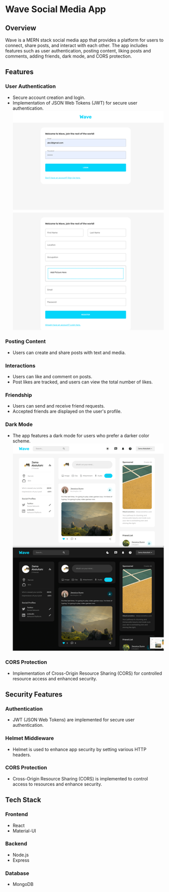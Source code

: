 # Wave Social Media App

## Overview
Wave is a MERN stack social media app that provides a platform for users to connect, share posts, and interact with each other. The app includes features such as user authentication, posting content, liking posts and comments, adding friends, dark mode, and CORS protection.

## Features

### User Authentication
- Secure account creation and login.
- Implementation of JSON Web Tokens (JWT) for secure user authentication.
![Screenshot 1](server/public/assets/Wave1.png)
![Screenshot 2](server/public/assets/Wave2.png)

### Posting Content
- Users can create and share posts with text and media.

### Interactions
- Users can like and comment on posts.
- Post likes are tracked, and users can view the total number of likes.

### Friendship
- Users can send and receive friend requests.
- Accepted friends are displayed on the user's profile.

### Dark Mode
- The app features a dark mode for users who prefer a darker color scheme.
![Screenshot 3](server/public/assets/Wave3.png)
![Screenshot 4](server/public/assets/Wave4.png)

### CORS Protection
- Implementation of Cross-Origin Resource Sharing (CORS) for controlled resource access and enhanced security.

## Security Features

### Authentication
- JWT (JSON Web Tokens) are implemented for secure user authentication.

### Helmet Middleware
- Helmet is used to enhance app security by setting various HTTP headers.

### CORS Protection
- Cross-Origin Resource Sharing (CORS) is implemented to control access to resources and enhance security.

## Tech Stack

### Frontend
- React
- Material-UI

### Backend
- Node.js
- Express

### Database
- MongoDB
